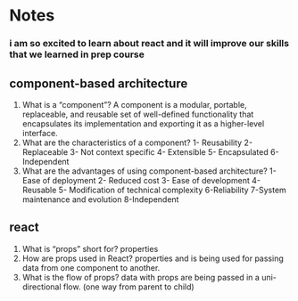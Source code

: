 # Notes

### i am so excited to learn about react and it will improve our skills that we learned in prep course

## component-based architecture

<ol>

<li>
What is a “component”?
 A component is a modular, portable, replaceable, and reusable set of well-defined functionality that encapsulates its implementation and exporting it as a higher-level interface.</li>
<li>What are the characteristics of a component? 1- Reusability
2- Replaceable
3- Not context specific
4- Extensible
5- Encapsulated
6- Independent </li>
<li>What are the advantages of using component-based architecture? 1- Ease of deployment
2- Reduced cost
3- Ease of development
4- Reusable
5- Modification of technical complexity
6-Reliability
7-System maintenance and evolution
8-Independent </li>
</ol>

## react

<ol>

<li>What is “props” short for?
properties </li>
<li>How are props used in React?
properties and is being used for passing data from one component to another.</li>
<li>What is the flow of props?
 data with props are being passed in a uni-directional flow. (one way from parent to child)</li>

</ol>
